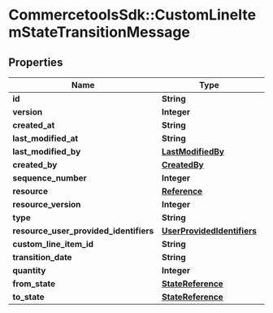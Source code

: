 # CommercetoolsSdk::CustomLineItemStateTransitionMessage

## Properties
Name | Type | Description | Notes
------------ | ------------- | ------------- | -------------
**id** | **String** |  | [optional] 
**version** | **Integer** |  | [optional] 
**created_at** | **String** |  | [optional] 
**last_modified_at** | **String** |  | [optional] 
**last_modified_by** | [**LastModifiedBy**](LastModifiedBy.md) |  | [optional] 
**created_by** | [**CreatedBy**](CreatedBy.md) |  | [optional] 
**sequence_number** | **Integer** |  | [optional] 
**resource** | [**Reference**](Reference.md) |  | [optional] 
**resource_version** | **Integer** |  | [optional] 
**type** | **String** |  | [optional] 
**resource_user_provided_identifiers** | [**UserProvidedIdentifiers**](UserProvidedIdentifiers.md) |  | [optional] 
**custom_line_item_id** | **String** |  | [optional] 
**transition_date** | **String** |  | [optional] 
**quantity** | **Integer** |  | [optional] 
**from_state** | [**StateReference**](StateReference.md) |  | [optional] 
**to_state** | [**StateReference**](StateReference.md) |  | [optional] 


